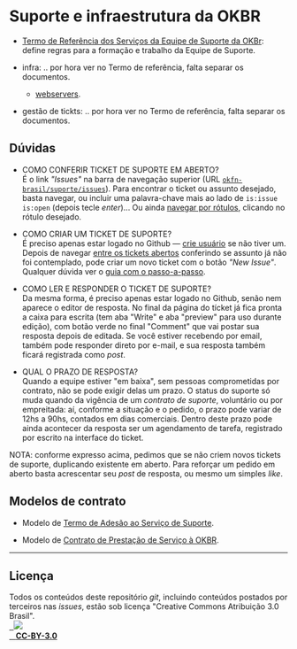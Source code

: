 # Suporte e infraestrutura da OKBR

* [Termo de Referência dos Serviços da Equipe de Suporte da OKBr](docs/termo.md): define regras  para a formação e trabalho da Equipe de Suporte.
* infra: .. por hora ver no Termo de referência, falta separar os documentos.
  * [webservers](webservers).
  
* gestão de tickts: .. por hora ver no Termo de referência, falta separar os documentos.

## Dúvidas

* COMO CONFERIR TICKET DE SUPORTE EM ABERTO?<br/> É o link *"Issues"* na barra de navegação superior (URL [`okfn-brasil/suporte/issues`](https://github.com/okfn-brasil/suporte/issues)). Para encontrar o ticket ou assunto desejado, basta navegar, ou incluir uma palavra-chave mais ao lado de `is:issue is:open` (depois tecle *enter*)...  Ou ainda [navegar por rótulos](https://github.com/okfn-brasil/suporte/labels), clicando no rótulo desejado.

* COMO CRIAR UM TICKET DE SUPORTE?<br/> É preciso apenas estar logado no Github &mdash; [crie usuário](https://github.com/join) se não tiver um. Depois de navegar [entre os tickets abertos](https://github.com/okfn-brasil/suporte/issues) conferindo se assunto já não foi contemplado, pode criar um novo ticket com o botão *"New Issue"*. Qualquer dúvida ver o [guia com o passo-a-passo](https://help.github.com/articles/creating-an-issue/).

* COMO LER E RESPONDER O TICKET DE SUPORTE?<br/> Da mesma forma,  é preciso apenas estar logado no Github, senão nem aparece o editor de resposta. No final da página do tícket já fica pronta a caixa para escrita (tem aba "Write" e aba "preview" para uso durante edição), com botão verde no final  "Comment" que vai postar sua resposta depois de editada. Se você estiver recebendo por email, também pode responder direto por e-mail, e sua resposta também ficará registrada como *post*.

* QUAL O PRAZO DE RESPOSTA?<br/> Quando a equipe estiver "em baixa", sem pessoas comprometidas por contrato, não se pode exigir delas um prazo. O status do suporte só muda quando da vigência de um *contrato de suporte*, voluntário ou por empreitada: aí, conforme a situação e o pedido, o prazo pode variar de 12hs a 90hs, contados em dias comerciais. Dentro deste prazo pode ainda acontecer da resposta ser um agendamento de tarefa, registrado por escrito na interface do ticket.

NOTA: conforme expresso acima, pedimos que se não criem novos tickets de suporte, duplicando existente em aberto. Para reforçar um pedido em aberto basta acrescentar seu *post* de resposta, ou mesmo um simples *like*.

## Modelos de contrato

* Modelo de [Termo de Adesão ao Serviço de Suporte](https://docs.google.com/document/d/1WjNzO4Da4LdXVeSsf_B1qvpQcb5aietUP_d0uKtMWHY).

* Modelo de [Contrato de Prestação de Serviço à OKBR](https://docs.google.com/document/d/13cikHpaZSaNxW1fk8iBDvkOT85f0_OC3rjleenOEVkc).

-----

## Licença
Todos os conteúdos deste repositório *git*, incluindo conteúdos postados por terceiros nas *issues*, estão sob licença "Creative Commons Atribuição 3.0 Brasil".<br/>
[
&nbsp;&nbsp;![](https://upload.wikimedia.org/wikipedia/commons/thumb/1/16/CC-BY_icon.svg/88px-CC-BY_icon.svg.png)<br/>
&nbsp;&nbsp;&nbsp;**CC-BY-3.0**](https://creativecommons.org/licenses/by/3.0/br/)
